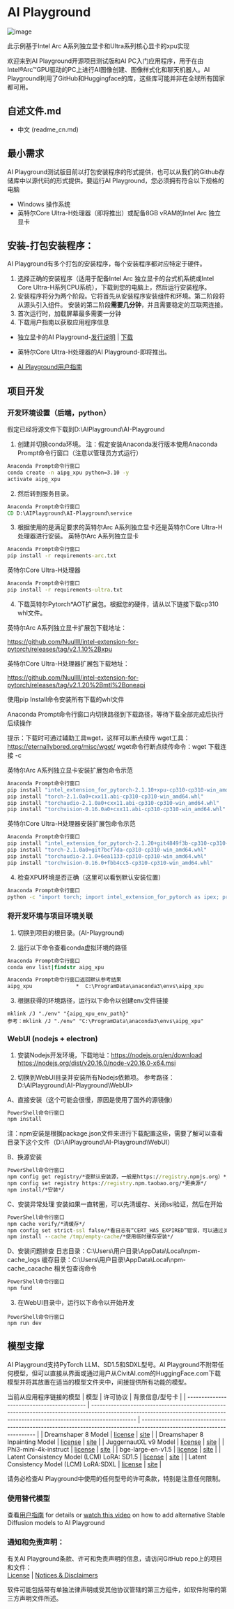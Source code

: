 
# AI Playground

![image](https://github.com/user-attachments/assets/66086f2c-216e-4a79-8ff9-01e04db7e71d)

此示例基于Intel Arc A系列独立显卡和Ultra系列核心显卡的xpu实现

欢迎来到AI Playground开源项目测试版和AI PC入门应用程序，用于在由Intel®Arc™GPU驱动的PC上进行AI图像创建、图像样式化和聊天机器人。AI Playground利用了GitHub和Huggingface的库，这些库可能并非在全球所有国家都可用。

## 自述文件.md
- 中文 (readme_cn.md)

## 最小需求
AI Playground测试版目前以打包安装程序的形式提供，也可以从我们的Github存储库中以源代码的形式提供。要运行AI Playground，您必须拥有符合以下规格的电脑

*	Windows 操作系统
*	英特尔Core Ultra-H处理器（即将推出）或配备8GB vRAM的Intel Arc 独立显卡

## 安装-打包安装程序： 
AI Playground有多个打包的安装程序，每个安装程序都对应特定于硬件。
1. 选择正确的安装程序（适用于配备Intel Arc 独立显卡的台式机系统或Intel Core Ultra-H系列CPU系统），下载到您的电脑上，然后运行安装程序。
2. 安装程序将分为两个阶段。它将首先从安装程序安装组件和环境。第二阶段将从源头引入组件。</b >
安装的第二阶段**需要几分钟**，并且需要稳定的互联网连接。
3. 首次运行时，加载屏幕最多需要一分钟
4. 下载用户指南以获取应用程序信息

*	独立显卡的AI Playground-[发行说明](https://github.com/intel/AI-Playground/releases/tag/v1.0beta) | [下载](https://github.com/intel/AI-Playground/releases/download/v1.0beta/AI.Playground-v1.0b-Desktop_dGPU.exe)

*	英特尔Core Ultra-H处理器的AI Playground-即将推出。

*	[AI Playground用户指南](https://github.com/intel/ai-playground/blob/main/AI%20Playground%20Users%20Guide.pdf)


## 项目开发
### 开发环境设置（后端，python）

假定已经将源文件下载到D:\AIPlayground\AI-Playground

1. 创建并切换conda环境。
注：假定安装Anaconda发行版本使用Anaconda Prompt命令行窗口（注意以管理员方式运行）
```cmd
Anaconda Prompt命令行窗口
conda create -n aipg_xpu python=3.10 -y
activate aipg_xpu
```

2. 然后转到服务目录。
```cmd
Anaconda Prompt命令行窗口
CD D:\AIPlayground\AI-Playground\service
```

3. 根据使用的是满足要求的英特尔Arc A系列独立显卡还是英特尔Core Ultra-H处理器进行安装。
英特尔Arc A系列独立显卡
```cmd
Anaconda Prompt命令行窗口
pip install -r requirements-arc.txt
```

英特尔Core Ultra-H处理器
```cmd
Anaconda Prompt命令行窗口
pip install -r requirements-ultra.txt
```

4. 下载英特尔Pytorch*AOT扩展包。根据您的硬件，请从以下链接下载cp310 whl文件。

英特尔Arc A系列独立显卡扩展包下载地址：

https://github.com/Nuullll/intel-extension-for-pytorch/releases/tag/v2.1.10%2Bxpu

英特尔Core Ultra-H处理器扩展包下载地址：

https://github.com/Nuullll/intel-extension-for-pytorch/releases/tag/v2.1.20%2Bmtl%2Boneapi

使用pip Install命令安装所有下载的whl文件

Anaconda Prompt命令行窗口内切换路径到下载路径，等待下载全部完成后执行后续操作

提示：下载时可通过辅助工具wget，这样可以断点续传
wget工具：https://eternallybored.org/misc/wget/
wget命令行断点续传命令：wget 下载连接 -c

英特尔Arc A系列独立显卡安装扩展包命令示范
```cmd
Anaconda Prompt命令行窗口
pip install "intel_extension_for_pytorch-2.1.10+xpu-cp310-cp310-win_amd64.whl"
pip install "torch-2.1.0a0+cxx11.abi-cp310-cp310-win_amd64.whl"
pip install "torchaudio-2.1.0a0+cxx11.abi-cp310-cp310-win_amd64.whl"
pip install "torchvision-0.16.0a0+cxx11.abi-cp310-cp310-win_amd64.whl"
```

英特尔Core Ultra-H处理器安装扩展包命令示范
```cmd
Anaconda Prompt命令行窗口
pip install "intel_extension_for_pytorch-2.1.20+git4849f3b-cp310-cp310-win_amd64.whl"
pip install "torch-2.1.0a0+git7bcf7da-cp310-cp310-win_amd64.whl"
pip install "torchaudio-2.1.0+6ea1133-cp310-cp310-win_amd64.whl"
pip install "torchvision-0.16.0+fbb4cc5-cp310-cp310-win_amd64.whl"
```

4. 检查XPU环境是否正确（这里可以看到默认安装位置）
```cmd
Anaconda Prompt命令行窗口
python -c "import torch; import intel_extension_for_pytorch as ipex; print(torch.version); print(ipex.version); [print(f'[{i}]: {torch.xpu.get_device_properties(i)}') for i in range(torch.xpu.device_count())];"
```

### 将开发环境与项目环境关联

1. 切换到项目的根目录。(AI-Playground)

2. 运行以下命令查看conda虚拟环境的路径
```cmd
Anaconda Prompt命令行窗口
conda env list|findstr aipg_xpu
```

```cmd
Anaconda Prompt命令行窗口返回默认参考结果
aipg_xpu              *  C:\ProgramData\anaconda3\envs\aipg_xpu
```

3. 根据获得的环境路径，运行以下命令以创建env文件链接
```
mklink /J "./env" "{aipg_xpu_env_path}"
参考：mklink /J "./env" "C:\ProgramData\anaconda3\envs\aipg_xpu"
```

### WebUI (nodejs + electron)

1. 安装Nodejs开发环境，下载地址：https://nodejs.org/en/download
https://nodejs.org/dist/v20.16.0/node-v20.16.0-x64.msi

2. 切换到WebUI目录并安装所有Nodejs依赖项。
参考路径：D:\AIPlayground\AI-Playground\WebUI>

A、直接安装（这个可能会很慢，原因是使用了国外的源镜像）
```cmd
PowerShell命令行窗口
npm install
``` 
注：npm安装是根据package.json文件来进行下载配置这些，需要了解可以查看目录下这个文件（D:\AIPlayground\AI-Playground\WebUI）

B、换源安装
```cmd
PowerShell命令行窗口
npm config get registry/*查默认安装源，一般是https://registry.npmjs.org）*/
npm config set registry https://registry.npm.taobao.org/*更换源*/
npm install/*安装*/
```
 
C、安装异常处理
安装如果一直转圈，可以先清缓存、关闭ssl验证，然后在开始
```cmd
PowerShell命令行窗口
npm cache verify/*清缓存*/
npm config set strict-ssl false/*看日志有“CERT_HAS_EXPIRED”错误，可以通过关闭ssl验证来解决*/
npm install --cache /tmp/empty-cache/*使用临时缓存安装*/
```

D、安装问题排查
日志目录：C:\Users\用户目录\AppData\Local\npm-cache\_logs
缓存目录：C:\Users\用户目录\AppData\Local\npm-cache\_cacache
相关包查询命令
```cmd
PowerShell命令行窗口
npm fund
```

3. 在WebUI目录中，运行以下命令以开始开发
```
PowerShell命令行窗口
npm run dev
```

## 模型支撑
AI Playground支持PyTorch LLM、SD1.5和SDXL型号。AI Playground不附带任何模型，但可以直接从界面或通过用户从CivitAI.com的HuggingFace.com下载模型并将其放置在适当的模型文件夹中，间接提供所有功能的模型。 

当前从应用程序链接的模型 
| 模型                                      | 许可协议                                                                                                                                                                      | 背景信息/型号卡                                                                                      |
| ------------------------------------------ | ---------------------------------------------------------------------------------------------------------------------------------------------------------------------------- | ---------------------------------------------------------------------------------------------------------------------- |
| Dreamshaper 8 Model                        | [license](https://huggingface.co/spaces/CompVis/stable-diffusion-license)                                             | [site](https://huggingface.co/Lykon/dreamshaper-8)                               |
| Dreamshaper 8 Inpainting Model             | [license](https://huggingface.co/spaces/CompVis/stable-diffusion-license)                                             | [site](https://huggingface.co/Lykon/dreamshaper-8-inpainting)         |
| JuggernautXL v9 Model                      | [license](https://huggingface.co/spaces/CompVis/stable-diffusion-license)                                             | [site](https://huggingface.co/RunDiffusion/Juggernaut-XL-v9)           |
| Phi3-mini-4k-instruct                      | [license](https://huggingface.co/microsoft/Phi-3-mini-4k-instruct/resolve/main/LICENSE)                 | [site](https://huggingface.co/microsoft/Phi-3-mini-4k-instruct)     |
| bge-large-en-v1.5                          | [license](https://github.com/FlagOpen/FlagEmbedding/blob/master/LICENSE)                 | [site](https://huggingface.co/BAAI/bge-large-en-v1.5)                         |
| Latent Consistency Model (LCM) LoRA: SD1.5 | [license](https://huggingface.co/stabilityai/stable-diffusion-xl-base-1.0/blob/main/LICENSE.md) | [site](https://huggingface.co/latent-consistency/lcm-lora-sdv1-5) |
| Latent Consistency Model (LCM) LoRA:SDXL   | [license](https://huggingface.co/stabilityai/stable-diffusion-xl-base-1.0/blob/main/LICENSE.md) | [site](https://huggingface.co/latent-consistency/lcm-lora-sdxl)     |

请务必检查AI Playground中使用的任何型号的许可条款，特别是注意任何限制。

### 使用替代模型
查看[用户指南](https://github.com/intel/ai-playground/blob/main/AI%20Playground%20Users%20Guide.pdf) for details or [watch this video](https://www.youtube.com/watch?v=1FXrk9Xcx2g) on how to add alternative Stable Diffusion models to AI Playground

### 通知和免责声明： 
有关AI Playground条款、许可和免责声明的信息，请访问GitHub repo上的项目和文件：</br >
[License](https://github.com/intel/ai-playground/blob/main/LICENSE) | [Notices & Disclaimers](https://github.com/intel/ai-playground/blob/main/notices-disclaimers.md)

软件可能包括带有单独法律声明或受其他协议管辖的第三方组件，如软件附带的第三方声明文件所述。
